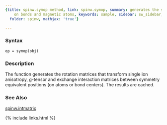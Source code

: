 ```yaml
---
{title: spinw.symop method, link: spinw.symop, summary: generates the symmetry operators
    on bonds and magnetic atoms, keywords: sample, sidebar: sw_sidebar, permalink: spinw_symop,
  folder: spinw, mathjax: 'true'}

---
```


### Syntax

`op = symop(obj)`

### Description

The function generates the rotation matrices that transform single ion
anisotropy, g-tensor and exchange interaction matrices between symmetry
equivalent positions (on atoms or bond centers). The results are cached.
 

### See Also

[spinw.intmatrix](spinw_intmatrix)

{% include links.html %}
